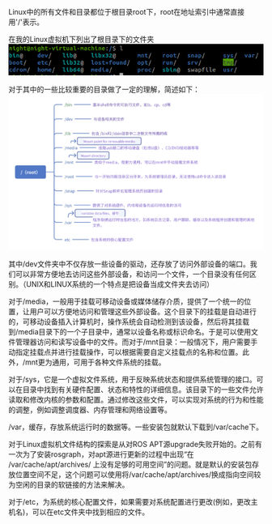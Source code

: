 

Linux中的所有文件和目录都位于根目录root下，root在地址索引中通常直接用'/'表示。

在我的Linux虚拟机下列出了根目录下的文件夹
![alt text](image-1.png)

对于其中的一些比较重要的目录做了一定的理解，简述如下：
![alt text](fc2b6ea9fa159098f6edaae78e473a5.png)

其中/dev文件夹中不仅存放一些设备的驱动，还存放了访问外部设备的端口。我们可以非常方便地去访问这些外部设备，和访问一个文件，一个目录没有任何区别。（UNIX和LINUX系统的一个特点是把设备当成文件夹去访问）

对于/media，一般用于挂载可移动设备或媒体储存介质，提供了一个统一的位置，让用户可以方便地访问和管理这些外部设备。这个目录下的挂载是自动进行的，可移动设备插入计算机时，操作系统会自动检测到该设备，然后将其挂载到/media目录下的一个子目录中，通常以设备名称或标识命名。于是可以使用文件管理器访问和读写设备中的文件。而对于/mnt目录：一般情况下，用户需要手动指定挂载点并进行挂载操作，可以根据需要自定义挂载点的名称和位置。此外，/mnt更为通用，可用于各种文件系统的挂载。

对于/sys，它是一个虚拟文件系统，用于反映系统状态和提供系统管理的接口。可以在目录中找到有关硬件配置、状态和特性的详细信息。该目录下的一些文件允许读取和修改内核的参数和配置。通过修改这些文件，可以实现对系统的行为和性能的调整，例如调整调度器、内存管理和网络设置等。

/var，缓存，存放系统运行时的数据等。一些安装包就默认下载到/var/cache下。

对于Linux虚拟机文件结构的探索是从对ROS APT源upgrade失败开始的。之前有一次为了安装rosgraph，对apt源进行更新的过程中出现“在 /var/cache/apt/archives/ 上没有足够的可用空间”的问题。就是默认的安装包存放位置空间不足，这个问题可以使用将/var/cache/apt/archives/换成指向空间较为空闲的目录的软链接的方法来解决。

对于/etc，为系统的核心配置文件，如果需要对系统配置进行更改(例如，更改主机名)，可以在etc文件夹中找到相应的文件。
















